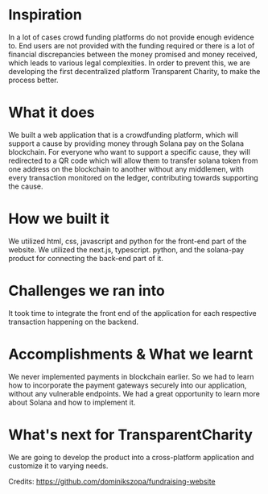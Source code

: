# Inspiration
In a lot of cases crowd funding platforms do not provide enough evidence to. End users are not provided with the funding required or there is a lot of financial discrepancies between the money promised and money received, which leads to various legal complexities. In order to prevent this, we are developing the first decentralized platform Transparent Charity, to make the process better.

# What it does
We built a web application that is a crowdfunding platform, which will support a cause by providing money through Solana pay on the Solana blockchain. For everyone who want to support a specific cause, they will redirected to a QR code which will allow them to transfer solana token from one address on the blockchain to another without any middlemen, with every transaction monitored on the ledger, contributing towards supporting the cause.

# How we built it
We utilized html, css, javascript and python for the front-end part of the website. We utilized the next.js, typescript. python, and the solana-pay product for connecting the back-end part of it.

# Challenges we ran into
It took time to integrate the front end of the application for each respective transaction happening on the backend.

# Accomplishments & What we learnt
We never implemented payments in blockchain earlier. So we had to learn how to incorporate the payment gateways securely into our application, without any vulnerable endpoints.
We had a great opportunity to learn more about Solana and how to implement it.

# What's next for TransparentCharity
We are going to develop the product into a cross-platform application and customize it to varying needs.

Credits: https://github.com/dominikszopa/fundraising-website
